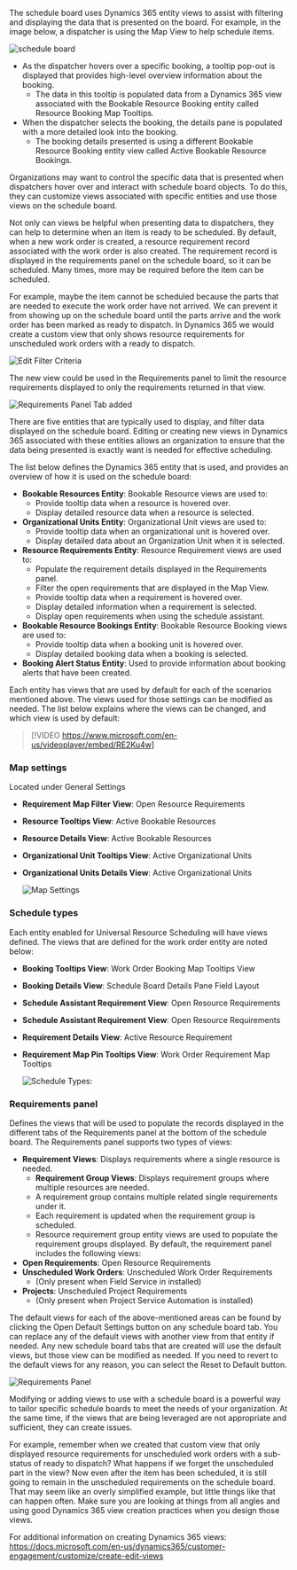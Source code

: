 The schedule board uses Dynamics 365 entity views to assist with filtering and displaying the data that is presented on the board. For example, in the image below, a dispatcher is using the Map View to help schedule items.

![schedule board](../media/csb-unit3-1.png)

-   As the dispatcher hovers over a specific booking, a tooltip pop-out is displayed that provides high-level overview information about the booking.
    -   The data in this tooltip is populated data from a Dynamics 365 view associated with the Bookable Resource Booking entity called Resource Booking Map Tooltips.
-   When the dispatcher selects the booking, the details pane is populated with a more detailed look into the booking.
    -   The booking details presented is using a different Bookable Resource Booking entity view called Active Bookable Resource Bookings.

Organizations may want to control the specific data that is presented when dispatchers hover over and interact with schedule board objects. To do this, they can customize views associated with specific entities and use those views on the schedule board.

Not only can views be helpful when presenting data to dispatchers, they can help to determine when an item is ready to be scheduled. By default, when a new work order is created, a resource requirement record associated with the work order is also created. The requirement record is displayed in the requirements panel on the schedule board, so it can be scheduled. Many times, more may be required before the item can be scheduled.

For example, maybe the item cannot be scheduled because the parts that are needed to execute the work order have not arrived. We can prevent it from showing up on the schedule board until the parts arrive and the work order has been marked as ready to dispatch. In Dynamics 365 we would create a custom view that only shows resource requirements for unscheduled work orders with a ready to dispatch.

![Edit Filter Criteria](../media/csb-unit3-2.png)

The new view could be used in the Requirements panel to limit the resource requirements displayed to only the requirements returned in that view.

![Requirements Panel Tab added](../media/csb-unit3-3.png)

There are five entities that are typically used to display, and filter data displayed on the schedule board. Editing or creating new views in Dynamics 365 associated with these entities allows an organization to ensure that the data being presented is exactly want is needed for effective scheduling.

The list below defines the Dynamics 365 entity that is used, and
provides an overview of how it is used on the schedule board:

-   **Bookable Resources Entity**: Bookable Resource views are used to:
    -   Provide tooltip data when a resource is hovered over.
    -   Display detailed resource data when a resource is selected.
-   **Organizational Units Entity**: Organizational Unit views are used to:
    -   Provide tooltip data when an organizational unit is hovered over.
    -   Display detailed data about an Organization Unit when it is selected.
-   **Resource Requirements Entity**: Resource Requirement views are used to:
    -   Populate the requirement details displayed in the Requirements panel.
    -   Filter the open requirements that are displayed in the Map View.
    -   Provide tooltip data when a requirement is hovered over.
    -   Display detailed information when a requirement is selected.
    -   Display open requirements when using the schedule assistant.
-   **Bookable Resource Bookings Entity**: Bookable Resource Booking views are used to:
    -   Provide tooltip data when a booking unit is hovered over.
    -   Display detailed booking data when a booking is selected.
-   **Booking Alert Status Entity**: Used to provide information about booking alerts that have been created.

Each entity has views that are used by default for each of the scenarios mentioned above. The views used for those settings can be modified as needed. The list below explains where the views can be changed, and which view is used by default:

> [!VIDEO https://www.microsoft.com/en-us/videoplayer/embed/RE2Ku4w]


### Map settings
Located under General Settings
- **Requirement Map Filter View**: Open Resource Requirements
- **Resource Tooltips View**: Active Bookable Resources
- **Resource Details View**: Active Bookable Resources
- **Organizational Unit Tooltips View**: Active Organizational Units
- **Organizational Units Details View**: Active Organizational Units

  ![Map Settings](../media/csb-unit3-4.png)

### Schedule types
Each entity enabled for Universal Resource Scheduling will have views defined. The views that are defined for the work order entity are noted below:

- **Booking Tooltips View**: Work Order Booking Map Tooltips View
- **Booking Details View**: Schedule Board Details Pane Field Layout
- **Schedule Assistant Requirement View**: Open Resource Requirements
- **Schedule Assistant Requirement View**: Open Resource Requirements
- **Requirement Details View**: Active Resource Requirement
- **Requirement Map Pin Tooltips View**: Work Order Requirement Map Tooltips

  ![Schedule Types:](../media/csb-unit3-5.png)

### Requirements panel
Defines the views that will be used to populate the records displayed in the different tabs of the Requirements panel at the bottom of the schedule board. The Requirements panel supports two types of views:
- **Requirement Views**: Displays requirements where a single resource is needed.
	-  **Requirement Group Views**: Displays requirement groups where multiple resources are needed.
	-   A requirement group contains multiple related single requirements under it.
	-   Each requirement is updated when the requirement group is scheduled.
	-   Resource requirement group entity views are used to populate the requirement groups displayed. By default, the requirement panel includes the following views:
-  **Open Requirements**: Open Resource Requirements
-  **Unscheduled Work Orders**: Unscheduled Work Order Requirements
	- (Only present when Field Service in installed)
-  **Projects**: Unscheduled Project Requirements
	- (Only present when Project Service Automation is installed)

The default views for each of the above-mentioned areas can be found by clicking the Open Default Settings button on any schedule board tab. You can replace any of the default views with another view from that entity if needed. Any new schedule board tabs that are created will use the default views, but those view can be modified as needed. If you need to revert to the default views for any reason, you can select the Reset to Default button.

![Requirements Panel](../media/csb-unit3-6.png)

Modifying or adding views to use with a schedule board is a powerful way to tailor specific schedule boards to meet the needs of your organization. At the same time, if the views that are being leveraged are not appropriate and sufficient, they can create issues.

For example, remember when we created that custom view that only displayed resource requirements for unscheduled work orders with a sub-status of ready to dispatch? What happens if we forget the
unscheduled part in the view? Now even after the item has been scheduled, it is still going to remain in the unscheduled requirements on the schedule board. That may seem like an overly simplified example,
but little things like that can happen often. Make sure you are looking at things from all angles and using good Dynamics 365 view creation practices when you design those views.

For additional information on creating Dynamics 365 views:
<https://docs.microsoft.com/en-us/dynamics365/customer-engagement/customize/create-edit-views>

